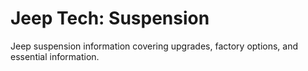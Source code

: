 # Jeep Tech: Suspension

Jeep suspension information covering upgrades, factory options, and essential information.
